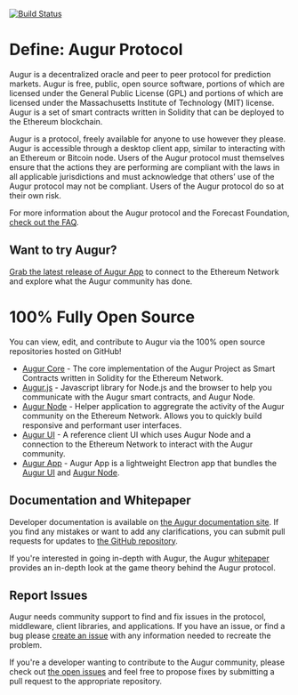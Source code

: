 [![Build Status](https://dev.azure.com/augurproject/augur/_apis/build/status/AugurProject.augur?branchName=master)](https://dev.azure.com/augurproject/augur/_build/latest?definitionId=1)

# Define: Augur Protocol
Augur is a decentralized oracle and peer to peer protocol for prediction markets. Augur is free, public, open source software, portions of which are licensed under the General Public License (GPL) and portions of which are licensed under the Massachusetts Institute of Technology (MIT) license. Augur is a set of smart contracts written in Solidity that can be deployed to the Ethereum blockchain.

Augur is a protocol, freely available for anyone to use however they please. Augur is accessible through a desktop client app, similar to interacting with an Ethereum or Bitcoin node. Users of the Augur protocol must themselves ensure that the actions they are performing are compliant with the laws in all applicable jurisdictions and must acknowledge that others’ use of the Augur protocol may not be compliant. Users of the Augur protocol do so at their own risk.

For more information about the Augur protocol and the Forecast Foundation, [check out the FAQ](https://www.augur.net/faq/).

## Want to try Augur?

[Grab the latest release of Augur App](https://github.com/AugurProject/augur-app/releases) to connect to the Ethereum Network and explore what the Augur community has done.

# 100% Fully Open Source

You can view, edit, and contribute to Augur via the 100% open source repositories hosted on GitHub!

- [Augur Core](packages/augur-core) - The core implementation of the Augur Project as Smart Contracts written in Solidity for the Ethereum Network.
- [Augur.js](packages/augur.js) - Javascript library for Node.js and the browser to help you communicate with the Augur smart contracts, and Augur Node.
- [Augur Node](packages/augur-node) - Helper application to aggregrate the activity of the Augur community on the Ethereum Network. Allows you to quickly build responsive and performant user interfaces.
- [Augur UI](packages/augur-ui/) - A reference client UI which uses Augur Node and a connection to the Ethereum Network to interact with the Augur community.
- [Augur App](packages/augur-app/) - Augur App is a lightweight Electron app that bundles the [Augur UI](https://github.com/AugurProject/augur/tree/master/packages/augur-ui) and [Augur Node](https://github.com/AugurProject/augur/tree/master/packages/augur-node).

## Documentation and Whitepaper

Developer documentation is available on [the Augur documentation site](https://docs.augur.net/). If you find any mistakes or want to add any clarifications, you can submit pull requests for updates to [the GitHub repository](https://github.com/AugurProject/docs).

If you're interested in going in-depth with Augur, the Augur [whitepaper](https://github.com/AugurProject/whitepaper) provides an in-depth look at the game theory behind the Augur protocol.

## Report Issues

Augur needs community support to find and fix issues in the protocol, middleware, client libraries, and applications. If you have an issue, or find a bug please [create an issue](https://github.com/AugurProject/augur/issues/new) with any information needed to recreate the problem.

If you're a developer wanting to contribute to the Augur community, please check out [the open issues](https://github.com/AugurProject/augur/issues) and feel free to propose fixes by submitting a pull request to the appropriate repository.
